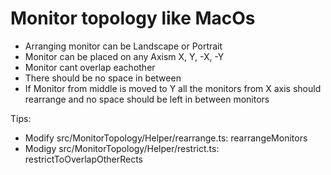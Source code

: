 # Monitor topology like MacOs

- Arranging monitor can be Landscape or Portrait
- Monitor can be placed on any Axism X, Y, -X, -Y
- Monitor cant overlap eachother
- There should be no space in between
- If Monitor from middle is moved to Y all the monitors from X axis should rearrange and no space should be left in between monitors

Tips:
- Modify src/MonitorTopology/Helper/rearrange.ts: rearrangeMonitors
- Modigy  src/MonitorTopology/Helper/restrict.ts: restrictToOverlapOtherRects

